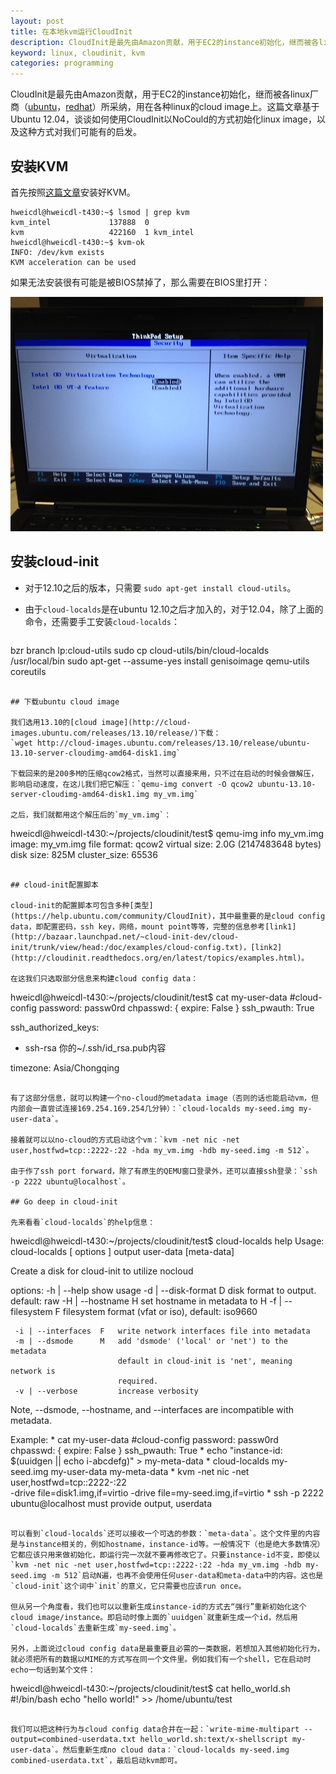```yaml
---
layout: post
title: 在本地kvm运行CloudInit
description: CloudInit是最先由Amazon贡献，用于EC2的instance初始化，继而被各linux厂商（ubuntu，redhat）所采纳，用在各种linux的cloud image上。这篇文章基于Ubuntu 12.04，谈谈如何使用CloudInit以NoCould的方式初始化linux image，以及这种方式对我们可能有的启发。
keyword: linux, cloudinit, kvm
categories: programming
---
```


CloudInit是最先由Amazon贡献，用于EC2的instance初始化，继而被各linux厂商（[ubuntu](https://help.ubuntu.com/community/CloudInit)，[redhat](https://rhn.redhat.com/errata/RHEA-2013-0535.html)）所采纳，用在各种linux的cloud image上。这篇文章基于Ubuntu 12.04，谈谈如何使用CloudInit以NoCould的方式初始化linux image，以及这种方式对我们可能有的启发。

## 安装KVM

首先按照[这篇文章](https://help.ubuntu.com/community/KVM/Installation)安装好KVM。

```
hweicdl@hweicdl-t430:~$ lsmod | grep kvm
kvm_intel             137888  0 
kvm                   422160  1 kvm_intel
hweicdl@hweicdl-t430:~$ kvm-ok
INFO: /dev/kvm exists
KVM acceleration can be used
```

如果无法安装很有可能是被BIOS禁掉了，那么需要在BIOS里打开：

![](/images/201312/bios.jpg)

## 安装cloud-init

- 对于12.10之后的版本，只需要 `sudo apt-get install cloud-utils`。
- 由于`cloud-localds`是在ubuntu 12.10之后才加入的，对于12.04，除了上面的命令，还需要手工安装`cloud-localds`：

  ```
bzr branch lp:cloud-utils
sudo cp cloud-utils/bin/cloud-localds /usr/local/bin
sudo apt-get --assume-yes install genisoimage qemu-utils coreutils
  ```

## 下载ubuntu cloud image

我们选用13.10的[cloud image](http://cloud-images.ubuntu.com/releases/13.10/release/)下载：  
`wget http://cloud-images.ubuntu.com/releases/13.10/release/ubuntu-13.10-server-cloudimg-amd64-disk1.img`

下载回来的是200多M的压缩qcow2格式，当然可以直接来用，只不过在启动的时候会做解压，影响启动速度，在这儿我们把它解压：`qemu-img convert -O qcow2 ubuntu-13.10-server-cloudimg-amd64-disk1.img my_vm.img`

之后，我们就都用这个解压后的`my_vm.img`：

```
hweicdl@hweicdl-t430:~/projects/cloudinit/test$ qemu-img info my_vm.img 
image: my_vm.img
file format: qcow2
virtual size: 2.0G (2147483648 bytes)
disk size: 825M
cluster_size: 65536
```

## cloud-init配置脚本

cloud-init的配置脚本可包含多种[类型](https://help.ubuntu.com/community/CloudInit)，其中最重要的是cloud config data，即配置密码，ssh key，网络，mount point等等，完整的信息参考[link1](http://bazaar.launchpad.net/~cloud-init-dev/cloud-init/trunk/view/head:/doc/examples/cloud-config.txt)，[link2](http://cloudinit.readthedocs.org/en/latest/topics/examples.html)。

在这我们只选取部分信息来构建cloud config data：

```
hweicdl@hweicdl-t430:~/projects/cloudinit/test$ cat my-user-data 
#cloud-config
password: passw0rd
chpasswd: { expire: False }
ssh_pwauth: True

ssh_authorized_keys:
 - ssh-rsa 你的~/.ssh/id_rsa.pub内容

timezone: Asia/Chongqing
```

有了这部分信息，就可以构建一个no-cloud的metadata image（否则的话也能启动vm，但内部会一直尝试连接169.254.169.254几分钟）：`cloud-localds my-seed.img my-user-data`。

接着就可以以no-cloud的方式启动这个vm：`kvm -net nic -net user,hostfwd=tcp::2222-:22 -hda my_vm.img -hdb my-seed.img -m 512`。

由于作了ssh port forward，除了有原生的QEMU窗口登录外，还可以直接ssh登录：`ssh -p 2222 ubuntu@localhost`。

## Go deep in cloud-init

先来看看`cloud-localds`的help信息：

```
hweicdl@hweicdl-t430:~/projects/cloudinit/test$ cloud-localds help
Usage: cloud-localds [ options ] output user-data [meta-data]

   Create a disk for cloud-init to utilize nocloud

   options:
     -h | --help            show usage
     -d | --disk-format D   disk format to output. default: raw
     -H | --hostname    H   set hostname in metadata to H
     -f | --filesystem  F   filesystem format (vfat or iso), default: iso9660

     -i | --interfaces  F   write network interfaces file into metadata
     -m | --dsmode      M   add 'dsmode' ('local' or 'net') to the metadata
                            default in cloud-init is 'net', meaning network is
                            required.
     -v | --verbose         increase verbosity

   Note, --dsmode, --hostname, and --interfaces are incompatible
   with metadata.

   Example:
    * cat my-user-data
      #cloud-config
      password: passw0rd
      chpasswd: { expire: False }
      ssh_pwauth: True
    * echo "instance-id: $(uuidgen || echo i-abcdefg)" > my-meta-data
    * cloud-localds my-seed.img my-user-data my-meta-data
    * kvm -net nic -net user,hostfwd=tcp::2222-:22 \
         -drive file=disk1.img,if=virtio -drive file=my-seed.img,if=virtio
    * ssh -p 2222 ubuntu@localhost
must provide output, userdata
```

可以看到`cloud-localds`还可以接收一个可选的参数：`meta-data`。这个文件里的内容是与instance相关的，例如hostname，instance-id等。一般情况下（也是绝大多数情况）它都应该只用来做初始化，即运行完一次就不要再修改它了。只要instance-id不变，即使以`kvm -net nic -net user,hostfwd=tcp::2222-:22 -hda my_vm.img -hdb my-seed.img -m 512`启动N遍，也再不会使用任何user-data和meta-data中的内容。这也是`cloud-init`这个词中`init`的意义，它只需要也应该run once。

但从另一个角度看，我们也可以以重新生成instance-id的方式去“强行”重新初始化这个cloud image/instance。即启动时像上面的`uuidgen`就重新生成一个id，然后用`cloud-localds`去重新生成`my-seed.img`。

另外，上面说过cloud config data是最重要且必需的一类数据，若想加入其他初始化行为，就必须把所有的数据以MIME的方式写在同一个文件里。例如我们有一个shell，它在启动时echo一句话到某个文件：

```
hweicdl@hweicdl-t430:~/projects/cloudinit/test$ cat hello_world.sh 
#!/bin/bash
echo "hello world!" >> /home/ubuntu/test
```

我们可以把这种行为与cloud config data合并在一起：`write-mime-multipart --output=combined-userdata.txt hello_world.sh:text/x-shellscript my-user-data`。然后重新生成no cloud data：`cloud-localds my-seed.img combined-userdata.txt`，最后启动kvm即可。